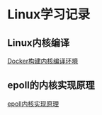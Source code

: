 # Linux学习记录 
## Linux内核编译
[Docker构建内核编译环境](./docker/compile-env.md)

## epoll的内核实现原理
[epoll内核实现原理](./socket/epoll.md)